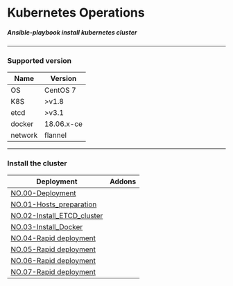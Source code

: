 # Kubernetes **Op**erations 

##### Ansible-playbook install kubernetes cluster

------

### Supported version

| Name    | Version    |
| ------- | ---------- |
| OS      | CentOS 7   |
| K8S     | >v1.8      |
| etcd    | >v3.1      |
| docker  | 18.06.x-ce |
| network | flannel    |

------

### Install the cluster

| Deployment                                                   | Addons |
| ------------------------------------------------------------ | ------ |
| <a href="docs/setup/00.K8S_multi-master_deployment.md">NO.00-Deployment</a> |        |
| <a href="docs/setup/01.Hosts_environment_preparation.md">NO.01-Hosts_preparation</a> |        |
| <a href="docs/setup/02.Install_ETCD_cluster.md">NO.02-Install_ETCD_cluster</a> |        |
| <a href="docs/setup/03.Install_Docker.md">NO.03-Install_Docker</a> |        |
| <a href="docs/setup/00.K8S_multi-master_deployment.md">NO.04-Rapid deployment</a> |        |
| <a href="docs/setup/00.K8S_multi-master_deployment.md">NO.05-Rapid deployment</a> |        |
| <a href="docs/setup/00.K8S_multi-master_deployment.md">NO.06-Rapid deployment</a> |        |
| <a href="docs/setup/00.K8S_multi-master_deployment.md">NO.07-Rapid deployment</a> |        |

